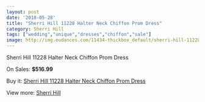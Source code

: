 ```yaml
---
layout: post
date: '2018-05-28'
title: "Sherri Hill 11228 Halter Neck Chiffon Prom Dress"
category: Sherri Hill
tags: ["wedding","unique","dresses","chiffon","sale"]
image: http://img.eudances.com/11434-thickbox_default/sherri-hill-11228-halter-neck-chiffon-prom-dress.jpg
---
```

Sherri Hill 11228 Halter Neck Chiffon Prom Dress

On Sales: **$516.99**
<a href="https://www.eudances.com/en/sherri-hill/3632-sherri-hill-11228-halter-neck-chiffon-prom-dress.html"><amp-img layout="responsive" width="600" height="600" src="//img.eudances.com/11434-thickbox_default/sherri-hill-11228-halter-neck-chiffon-prom-dress.jpg" alt="Sherri Hill 11228 Halter Neck Chiffon Prom Dress 0" /></a>
<a href="https://www.eudances.com/en/sherri-hill/3632-sherri-hill-11228-halter-neck-chiffon-prom-dress.html"><amp-img layout="responsive" width="600" height="600" src="//img.eudances.com/11436-thickbox_default/sherri-hill-11228-halter-neck-chiffon-prom-dress.jpg" alt="Sherri Hill 11228 Halter Neck Chiffon Prom Dress 1" /></a>
<a href="https://www.eudances.com/en/sherri-hill/3632-sherri-hill-11228-halter-neck-chiffon-prom-dress.html"><amp-img layout="responsive" width="600" height="600" src="//img.eudances.com/11435-thickbox_default/sherri-hill-11228-halter-neck-chiffon-prom-dress.jpg" alt="Sherri Hill 11228 Halter Neck Chiffon Prom Dress 2" /></a>

Buy it: [Sherri Hill 11228 Halter Neck Chiffon Prom Dress](https://www.eudances.com/en/sherri-hill/3632-sherri-hill-11228-halter-neck-chiffon-prom-dress.html "Sherri Hill 11228 Halter Neck Chiffon Prom Dress")

View more: [Sherri Hill](https://www.eudances.com/en/80-Sherri-Hill "Sherri Hill")